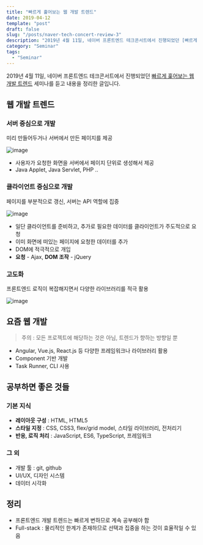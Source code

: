 ```yaml
---
title: "빠르게 훑어보는 웹 개발 트렌드"
date: 2019-04-12
template: "post"
draft: false
slug: "/posts/naver-tech-concert-review-3"
description: "2019년 4월 11일, 네이버 프론트엔드 테크콘서트에서 진행되었던 [빠르게 훑어보는 웹 개발 트렌드] 세미나를 듣고 내용을 정리한 글입니다."
category: "Seminar"
tags:
  - "Seminar"
---
```


2019년 4월 11일, 네이버 프론트엔드 테크콘서트에서 진행되었던 [빠르게 훑어보는 웹 개발 트렌드](https://www.slideshare.net/NaverEngineering/naver-tech-concertfe2019) 세미나를 듣고 내용을 정리한 글입니다.

## 웹 개발 트렌드
### 서버 중심으로 개발
미리 만들어두거나 서버에서 만든 페이지를 제공

![image](https://user-images.githubusercontent.com/42922453/55972502-91baf080-5cbe-11e9-8fab-d57e27afda4c.png)

* 사용자가 요청한 화면을 서버에서 페이지 단위로 생성해서 제공
* Java Applet, Java Servlet, PHP ..

### 클라이언트 중심으로 개발
페이지를 부분적으로 갱신, 서버는 API 역할에 집중

![image](https://user-images.githubusercontent.com/42922453/55972659-e8282f00-5cbe-11e9-95ac-86db2138cdba.png)

* 일단 클라이언트를 준비하고, 추가로 필요한 데이터를 클라이언트가 주도적으로 요청
* 이미 화면에 떠있는 페이지에 요청한 데이터를 추가
* DOM에 적극적으로 개입
* **요청** - Ajax, **DOM 조작** - jQuery

### 고도화
프론트엔드 로직이 복잡해지면서 다양한 라이브러리를 적극 활용

![image](https://user-images.githubusercontent.com/42922453/55972830-39382300-5cbf-11e9-8885-8c132f1f87fa.png)

## 요즘 웹 개발
> 주의 : 모든 프로젝트에 해당하는 것은 아님, 트렌드가 향하는 방향일 뿐

* Angular, Vue.js, React.js 등 다양한 프레임워크나 라이브러리 활용
* Component 기반 개발
* Task Runner, CLI 사용

## 공부하면 좋은 것들
### 기본 지식
* **레이아웃 구성** : HTML, HTML5
* **스타일 지정** : CSS, CSS3, flex/grid model, 스타일 라이브러리, 전처리기
* **반응, 로직 처리** : JavaScript, ES6, TypeScript, 프레임워크

### 그 외
* 개발 툴 : git, github
* UI/UX, 디자인 시스템
* 데이터 시각화

## 정리
* 프론트엔드 개발 트렌드는 빠르게 변하므로 계속 공부해야 함
* Full-stack : 물리적인 한계가 존재하므로 선택과 집중을 하는 것이 효율적일 수 있음


